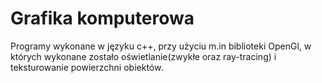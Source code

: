 # Grafika komputerowa
Programy wykonane w języku c++, przy użyciu m.in biblioteki OpenGl, w których wykonane zostało oświetlanie(zwykłe oraz ray-tracing) i teksturowanie powierzchni obiektów.
